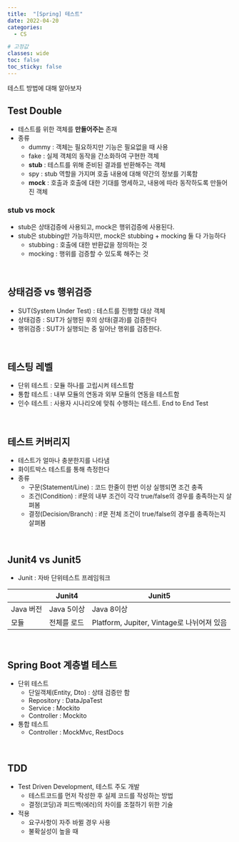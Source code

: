 ```yaml
---
title:  "[Spring] 테스트"
date: 2022-04-20
categories:
  - CS

# 고정값
classes: wide
toc: false
toc_sticky: false
---
```


테스트 방법에 대해 알아보자

## Test Double

- 테스트를 위한 객체를 **만들어주는** 존재
- 종류
    - dummy : 객체는 필요하지만 기능은 필요없을 때 사용
    - fake : 실제 객체의 동작을 간소화하여 구현한 객체
    - **stub** : 테스트를 위해 준비된 결과를 반환해주는 객체
    - spy : stub 역할을 가지며 호출 내용에 대해 약간의 정보를 기록함
    - **mock** : 호출과 호출에 대한 기대를 명세하고, 내용에 따라 동작하도록 만들어진 객체

### stub vs mock

- stub은 상태검증에 사용되고, mock은 행위검증에 사용된다.
- stub은 stubbing만 가능하지만, mock은 stubbing + mocking 둘 다 가능하다
    - stubbing : 호출에 대한 반환값을 정의하는 것
    - mocking : 행위를 검증할 수 있도록 해주는 것

<br>

## 상태검증 vs 행위검증

- SUT(System Under Test) : 테스트를 진행할 대상 객체
- 상태검증 : SUT가 실행된 후의 상태(결과)를 검증한다
- 행위검증 : SUT가 실행되는 중 일어난 행위를 검증한다.

<br>

## 테스팅 레벨

- 단위 테스트 : 모듈 하나를 고립시켜 테스트함
- 통합 테스트 : 내부 모듈의 연동과 외부 모듈의 연동을 테스트함
- 인수 테스트 : 사용자 시나리오에 맞춰 수행하는 테스트. End to End Test

<br>

## 테스트 커버리지

- 테스트가 얼마나 충분한지를 나타냄
- 화이트박스 테스트를 통해 측정한다
- 종류
    - 구문(Statement/Line) : 코드 한줄이 한번 이상 실행되면 조건 충족
    - 조건(Condition) : if문의 내부 조건이 각각 true/false의 경우를 충족하는지 살펴봄
    - 결정(Decision/Branch) : if문 전체 조건이 true/false의 경우를 충족하는지 살펴봄

<br>

## Junit4 vs Junit5

- Junit : 자바 단위테스트 프레임워크

||Junit4|Junit5|
|---|---|---|
|Java 버전|Java 5이상|Java 8이상|
|모듈|전체를 로드|Platform, Jupiter, Vintage로 나뉘어져 있음|

<br>

## Spring Boot 계층별 테스트

- 단위 테스트
    - 단일객체(Entity, Dto) : 상태 검증만 함
    - Repository : DataJpaTest
    - Service : Mockito
    - Controller : Mockito
- 통합 테스트
    - Controller : MockMvc, RestDocs

<br>

## TDD

- Test Driven Development, 테스트 주도 개발
    - 테스트코드를 먼저 작성한 후 실제 코드를 작성하는 방법
    - 결정(코딩)과 피드백(에러)의 차이를 조절하기 위한 기술
- 적용
    - 요구사항이 자주 바뀔 경우 사용
    - 불확실성이 높을 때

<br>